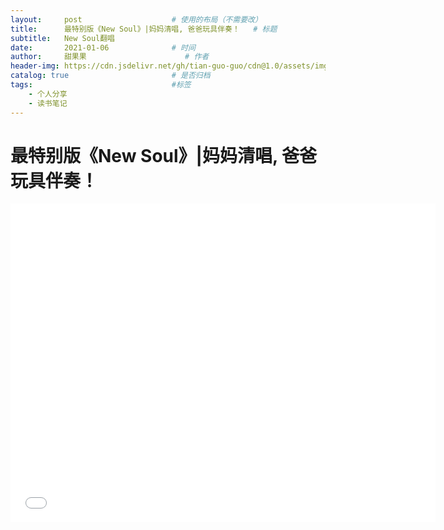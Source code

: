 ```yaml
---
layout:     post                    # 使用的布局（不需要改）
title:      最特别版《New Soul》|妈妈清唱, 爸爸玩具伴奏！   # 标题 
subtitle:   New Soul翻唱
date:       2021-01-06              # 时间
author:     甜果果                      # 作者
header-img: https://cdn.jsdelivr.net/gh/tian-guo-guo/cdn@1.0/assets/img/post-bg-swift2.jpg    #这篇文章标题背景图片
catalog: true                       # 是否归档
tags:                               #标签
    - 个人分享
    - 读书笔记
---
```


# 最特别版《New Soul》|妈妈清唱, 爸爸玩具伴奏！

<iframe width="680" height="510" src="//player.bilibili.com/player.html?aid=371907511&bvid=BV1FZ4y1T7Ks&cid=230035685&page=1" scrolling="no" border="0" frameborder="no" framespacing="0" allowfullscreen="true"> </iframe>







